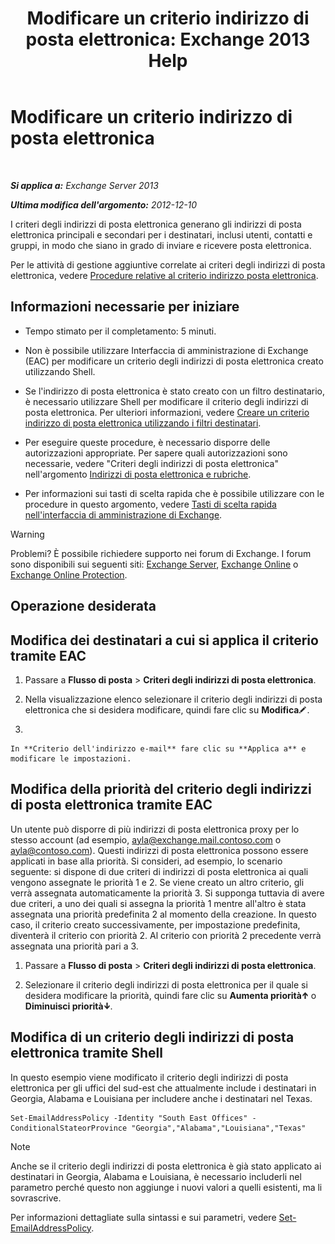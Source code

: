 ﻿---
title: 'Modificare un criterio indirizzo di posta elettronica: Exchange 2013 Help'
TOCTitle: Modificare un criterio indirizzo di posta elettronica
ms:assetid: cc8b36a0-95f4-43e9-bc64-87646d2e14e4
ms:mtpsurl: https://technet.microsoft.com/it-it/library/Bb124580(v=EXCHG.150)
ms:contentKeyID: 50481722
ms.date: 05/22/2018
mtps_version: v=EXCHG.150
f1_keywords:
- Microsoft.Exchange.Management.SnapIn.Esm.OrganizationConfiguration.EditEmailAddressPolicyWizardForm.EmailAddressPolicyIntroductionPage
ms.translationtype: MT
---

# Modificare un criterio indirizzo di posta elettronica

 

_**Si applica a:** Exchange Server 2013_

_**Ultima modifica dell'argomento:** 2012-12-10_

I criteri degli indirizzi di posta elettronica generano gli indirizzi di posta elettronica principali e secondari per i destinatari, inclusi utenti, contatti e gruppi, in modo che siano in grado di inviare e ricevere posta elettronica.

Per le attività di gestione aggiuntive correlate ai criteri degli indirizzi di posta elettronica, vedere [Procedure relative al criterio indirizzo posta elettronica](email-address-policy-procedures-exchange-2013-help.md).

## Informazioni necessarie per iniziare

  - Tempo stimato per il completamento: 5 minuti.

  - Non è possibile utilizzare Interfaccia di amministrazione di Exchange (EAC) per modificare un criterio degli indirizzi di posta elettronica creato utilizzando Shell.

  - Se l'indirizzo di posta elettronica è stato creato con un filtro destinatario, è necessario utilizzare Shell per modificare il criterio degli indirizzi di posta elettronica. Per ulteriori informazioni, vedere [Creare un criterio indirizzo di posta elettronica utilizzando i filtri destinatari](create-an-email-address-policy-by-using-recipient-filters-exchange-2013-help.md).

  - Per eseguire queste procedure, è necessario disporre delle autorizzazioni appropriate. Per sapere quali autorizzazioni sono necessarie, vedere "Criteri degli indirizzi di posta elettronica" nell'argomento [Indirizzi di posta elettronica e rubriche](email-addresses-and-address-books-exchange-2013-help.md).

  - Per informazioni sui tasti di scelta rapida che è possibile utilizzare con le procedure in questo argomento, vedere [Tasti di scelta rapida nell'interfaccia di amministrazione di Exchange](keyboard-shortcuts-in-the-exchange-admin-center-exchange-online-protection-help.md).


> [!WARNING]
> Problemi? È possibile richiedere supporto nei forum di Exchange. I forum sono disponibili sui seguenti siti: <A href="https://go.microsoft.com/fwlink/p/?linkid=60612">Exchange Server</A>, <A href="https://go.microsoft.com/fwlink/p/?linkid=267542">Exchange Online</A> o <A href="https://go.microsoft.com/fwlink/p/?linkid=285351">Exchange Online Protection</A>.



## Operazione desiderata

## Modifica dei destinatari a cui si applica il criterio tramite EAC

1.  Passare a **Flusso di posta** \> **Criteri degli indirizzi di posta elettronica**.

2.  Nella visualizzazione elenco selezionare il criterio degli indirizzi di posta elettronica che si desidera modificare, quindi fare clic su **Modifica**![Icona Modifica](images/JJ218640.6f53ccb2-1f13-4c02-bea0-30690e6ea71d(EXCHG.150).gif "Icona Modifica").

3.  
    
    In **Criterio dell'indirizzo e-mail** fare clic su **Applica a** e modificare le impostazioni.

## Modifica della priorità del criterio degli indirizzi di posta elettronica tramite EAC

Un utente può disporre di più indirizzi di posta elettronica proxy per lo stesso account (ad esempio, ayla@exchange.mail.contoso.com o ayla@contoso.com). Questi indirizzi di posta elettronica possono essere applicati in base alla priorità. Si consideri, ad esempio, lo scenario seguente: si dispone di due criteri di indirizzi di posta elettronica ai quali vengono assegnate le priorità 1 e 2. Se viene creato un altro criterio, gli verrà assegnata automaticamente la priorità 3. Si supponga tuttavia di avere due criteri, a uno dei quali si assegna la priorità 1 mentre all'altro è stata assegnata una priorità predefinita 2 al momento della creazione. In questo caso, il criterio creato successivamente, per impostazione predefinita, diventerà il criterio con priorità 2. Al criterio con priorità 2 precedente verrà assegnata una priorità pari a 3.

1.  Passare a **Flusso di posta** \> **Criteri degli indirizzi di posta elettronica**.

2.  Selezionare il criterio degli indirizzi di posta elettronica per il quale si desidera modificare la priorità, quindi fare clic su **Aumenta priorità**![Icona Freccia in su](images/JJ150576.1732c727-328b-4a1a-b84d-6d7252c7dcab(EXCHG.150).gif "Icona Freccia in su") o **Diminuisci priorità**![Icona Freccia in giù](images/JJ150576.ef5ca57d-a033-457b-bd92-6361877c33d0(EXCHG.150).gif "Icona Freccia in giù").

## Modifica di un criterio degli indirizzi di posta elettronica tramite Shell

In questo esempio viene modificato il criterio degli indirizzi di posta elettronica per gli uffici del sud-est che attualmente include i destinatari in Georgia, Alabama e Louisiana per includere anche i destinatari nel Texas.

    Set-EmailAddressPolicy -Identity "South East Offices" -ConditionalStateorProvince "Georgia","Alabama","Louisiana","Texas"


> [!NOTE]
> Anche se il criterio degli indirizzi di posta elettronica è già stato applicato ai destinatari in Georgia, Alabama e Louisiana, è necessario includerli nel parametro perché questo non aggiunge i nuovi valori a quelli esistenti, ma li sovrascrive.



Per informazioni dettagliate sulla sintassi e sui parametri, vedere [Set-EmailAddressPolicy](https://technet.microsoft.com/it-it/library/bb124517\(v=exchg.150\)).

